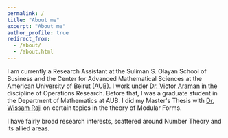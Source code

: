 ```yaml
---
permalink: /
title: "About me"
excerpt: "About me"
author_profile: true
redirect_from: 
  - /about/
  - /about.html
---
```


I am currently a Research Assistant at the Suliman S. Olayan School of Business and the Center for Advanced Mathematical Sciences at the American University of Beirut (AUB). I work under [Dr. Victor Araman](https://pages.stern.nyu.edu/~varaman/) in the discipline of Operations Research. Before that, I was a graduate student in the Department of Mathematics at AUB. I did my Master's Thesis with [Dr. Wissam Raji](https://www.aub.edu.lb/pages/profile.aspx?MemberId=wr07) on certain topics in the theory of Modular Forms.

I have fairly broad research interests, scattered around Number Theory and its allied areas.
